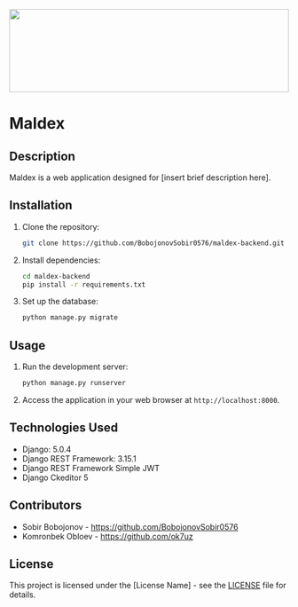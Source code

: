 <img src="https://scontent.fbhk1-4.fna.fbcdn.net/v/t39.30808-6/302140289_158113903479675_1561558905551763144_n.jpg?_nc_cat=108&ccb=1-7&_nc_sid=5f2048&_nc_ohc=3dH-g_5Ba9kAb4TD7ZP&_nc_ht=scontent.fbhk1-4.fna&oh=00_AfAXJo3NTWL8zpr4Je5IHV3SEo1j-fObpN1OlLvaMBBeFw&oe=662D42C8" height="150px" width="100%" style="object-fit: cover">

# Maldex

## Description
Maldex is a web application designed for [insert brief description here].

## Installation
1. Clone the repository:
    ```bash
    git clone https://github.com/BobojonovSobir0576/maldex-backend.git
    ```
2. Install dependencies:
    ```bash
    cd maldex-backend
    pip install -r requirements.txt
    ```
3. Set up the database:
    ```bash
    python manage.py migrate
    ```

## Usage
1. Run the development server:
    ```bash
    python manage.py runserver
    ```
2. Access the application in your web browser at `http://localhost:8000`.

## Technologies Used
- Django: 5.0.4
- Django REST Framework: 3.15.1
- Django REST Framework Simple JWT
- Django Ckeditor 5

## Contributors
- Sobir Bobojonov - https://github.com/BobojonovSobir0576
- Komronbek Obloev - https://github.com/ok7uz

## License
This project is licensed under the [License Name] - see the [LICENSE](LICENSE) file for details.
